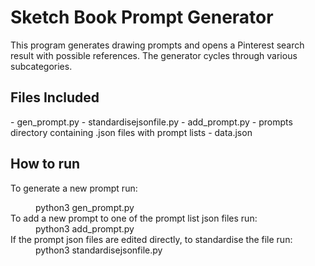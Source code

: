 <h1>Sketch Book Prompt Generator</h1>
<p>This program generates drawing prompts and opens a Pinterest search result with possible references. The generator cycles through various subcategories.  </p>

<h2>Files Included</h2>
<p>
- gen_prompt.py
- standardisejsonfile.py
- add_prompt.py
- prompts directory containing .json files with prompt lists
- data.json
</p>
<h2>How to run</h2>
<p>
To generate a new prompt run:
    <dd>python3 gen_prompt.py</dd>
To add a new prompt to one of the prompt list json files run:
    <dd>python3 add_prompt.py</dd>
If the prompt json files are edited directly, to standardise the file run:
    <dd>python3 standardisejsonfile.py</dd>
</p>
